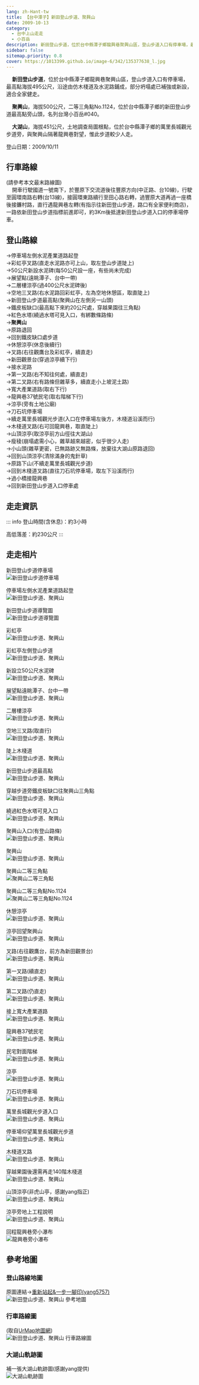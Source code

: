```yaml
---
lang: zh-Hant-tw
title: 【台中潭子】新田登山步道、聚興山
date: 2009-10-13
category: 
  - 台中上山走走
  - 小百岳
description: 新田登山步道，位於台中縣潭子鄉龍興巷聚興山區，登山步道入口有停車場，最高點海拔495公尺，沿途由仿木棧道及水泥路鋪成，部分坍塌處已補強或新設，適合全家健走。聚興山，海拔500公尺，位於台中縣潭子鄉的新田登山步道最高點旁山頭，名列台灣小百岳#040。大湖山，海拔451公尺，位於台中縣潭子鄉的萬里長城觀光步道旁，較少人走。
sidebar: false
sitemap.priority: 0.8
cover: https://1013399.github.io/image-6/342/135377638_l.jpg
---
```


    **新田登山步道**，位於台中縣潭子鄉龍興巷聚興山區，登山步道入口有停車場，最高點海拔495公尺，沿途由仿木棧道及水泥路鋪成，部分坍塌處已補強或新設，適合全家健走。  

    **聚興山**，海拔500公尺，二等三角點No.1124，位於台中縣潭子鄉的新田登山步道最高點旁山頭，名列台灣小百岳#040。  

<!-- more -->

    **大湖山**，海拔451公尺，土地調查局圖根點，位於台中縣潭子鄉的萬里長城觀光步道旁，與聚興山隔著龍興巷對望，惟此步道較少人走。

登山日期：2009/10/11

## 行車路線
(請參考本文最末路線圖)  
    開車行駛國道一號南下，於豐原下交流道後往豐原方向(中正路、台10線)，行駛至圓環南路右轉(台13線)，接圓環東路續行至田心路右轉，過豐原大道再過一座橋後接鐮村路，直行遇龍興巷左轉(有指示往新田登山步道，路口有全家便利商店)，一路依新田登山步道指標前進即可，約3Km後抵達新田登山步道入口的停車場停車。

## 登山路線
→停車場左側水泥產業道路起登  
→彩虹亭叉路(直走水泥路亦可上山，取左登山步道陡上)  
→50公尺新設水泥碑(每50公尺設一座，有些尚未完成)  
→展望點(遠眺潭子、台中一帶)  
→二層樓涼亭(過400公尺水泥碑後)  
→空地三叉路(右水泥路回彩虹亭，左為空地休憩區，取直陡上)  
→新田登山步道最高點(聚興山在左側另一山頭)  
→鐵皮板缺口(最高點下來約20公尺處，穿越果園往三角點)  
→紅色水塔(繞過水塔可見入口，有綁數條路條)  
→**聚興山**  
→原路退回  
→回到鐵皮缺口處步道  
→休憩涼亭(休息後續行)  
→叉路(右往觀鷹台及彩虹亭，續直走)  
→新田觀景台(穿過涼亭續下行)  
→接水泥路  
→第一叉路(右不知往何處，續直走)  
→第二叉路(右有路條但雜草多，續直走小上坡泥土路)  
→寬大產業道路(取右下行)  
→龍興巷37號民宅(取右階梯下行)  
→涼亭(旁有土地公廟)  
→刀石坑停車場  
→續走萬里長城觀光步道(入口在停車場左後方，木棧道沿溪而行)  
→木棧道叉路(右可回龍興巷，取直陡上)  
→山頂涼亭(取涼亭前方山徑往大湖山)  
→瘦稜(崩塌處需小心，雜草越來越密，似乎很少人走)  
→小山頭(雜草更密，已無路跡又無路條，放棄往大湖山原路退回)  
→回到山頂涼亭(清除滿身的鬼針草)  
→原路下山(不續走萬里長城觀光步道)  
→回到木棧道叉路(直往刀石坑停車場，取左下沿溪而行)  
→過小橋接龍興巷  
→回到新田登山步道入口停車處


## 走走資訊
::: info
登山時間(含休息)：約3小時

高低落差：約230公尺
:::

## 走走相片
新田登山步道停車場  
![新田登山步道停車場](https://1013399.github.io/image-6/342/135377459_l.jpg)

停車場左側水泥產業道路起登  
![新田登山步道、聚興山](https://1013399.github.io/image-6/342/135377461_l.jpg)

新田登山步道導覽圖  
![新田登山步道導覽圖](https://1013399.github.io/image-6/342/135377466_l.jpg)

彩虹亭  
![新田登山步道、聚興山](https://1013399.github.io/image-6/342/135377555_l.jpg)

彩虹亭左側登山步道  
![新田登山步道、聚興山](https://1013399.github.io/image-6/342/135377616_l.jpg)

新設立50公尺水泥碑  
![新田登山步道、聚興山](https://1013399.github.io/image-6/342/135377633_l.jpg)

展望點遠眺潭子、台中一帶  
![新田登山步道、聚興山](https://1013399.github.io/image-6/342/135377638_l.jpg)

二層樓涼亭  
![新田登山步道、聚興山](https://1013399.github.io/image-6/342/135377649_l.jpg)

空地三叉路(取直行)  
![新田登山步道、聚興山](https://1013399.github.io/image-6/342/135377658_l.jpg)

陡上木棧道  
![新田登山步道、聚興山](https://1013399.github.io/image-6/342/135377756_l.jpg)

新田登山步道最高點  
![新田登山步道、聚興山](https://1013399.github.io/image-6/342/135377762_l.jpg)

穿越步道旁鐵皮板缺口往聚興山三角點  
![新田登山步道、聚興山](https://1013399.github.io/image-6/342/135377767_l.jpg)

繞過紅色水塔可見入口  
![新田登山步道、聚興山](https://1013399.github.io/image-6/342/135377846_l.jpg)

聚興山入口(有登山路條)  
![新田登山步道、聚興山](https://1013399.github.io/image-6/342/135377854_l.jpg)

聚興山  
![新田登山步道、聚興山](https://1013399.github.io/image-6/342/135377873_l.jpg)

聚興山二等三角點  
![聚興山二等三角點](https://1013399.github.io/image-6/342/135377859_l.jpg)

聚興山二等三角點No.1124  
![聚興山二等三角點No.1124](https://1013399.github.io/image-6/342/135377869_l.jpg)

休憩涼亭  
![新田登山步道、聚興山](https://1013399.github.io/image-6/342/135377886_l.jpg)

涼亭回望聚興山  
![新田登山步道、聚興山](https://1013399.github.io/image-6/342/135377893_l.jpg)

叉路(右往觀鷹台，前方為新田觀景台)  
![新田登山步道、聚興山](https://1013399.github.io/image-6/342/135377901_l.jpg)

第一叉路(續直走)  
![新田登山步道、聚興山](https://1013399.github.io/image-6/342/135377911_l.jpg)

第二叉路(仍直走)  
![新田登山步道、聚興山](https://1013399.github.io/image-6/342/135377921_l.jpg)

接上寬大產業道路  
![新田登山步道、聚興山](https://1013399.github.io/image-6/342/135377935_l.jpg)

龍興巷37號民宅  
![新田登山步道、聚興山](https://1013399.github.io/image-6/342/135377957_l.jpg)

民宅對面階梯  
![新田登山步道、聚興山](https://1013399.github.io/image-6/342/135377971_l.jpg)

涼亭  
![新田登山步道、聚興山](https://1013399.github.io/image-6/342/135377983_l.jpg)

刀石坑停車場  
![新田登山步道、聚興山](https://1013399.github.io/image-6/342/135378066_l.jpg)

萬里長城觀光步道入口  
![新田登山步道、聚興山](https://1013399.github.io/image-6/342/135378145_l.jpg)

停車場仰望萬里長城觀光步道  
![新田登山步道、聚興山](https://1013399.github.io/image-6/342/135377992_l.jpg)

木棧道叉路  
![新田登山步道、聚興山](https://1013399.github.io/image-6/342/135378159_l.jpg)

穿越果園後還需再走140階木棧道  
![新田登山步道、聚興山](https://1013399.github.io/image-6/342/135378151_l.jpg)

山頂涼亭(非虎山亭，感謝yang指正)  
![新田登山步道、聚興山](https://1013399.github.io/image-6/342/135378152_l.jpg)

涼亭旁地上工程說明  
![新田登山步道、聚興山](https://1013399.github.io/image-6/342/135378155_l.jpg)

回程龍興巷旁小瀑布  
![龍興巷旁小瀑布](https://1013399.github.io/image-6/342/135377428_l.jpg)

## 參考地圖

### 登山路線地圖
原圖連結→[重新站起&一步一腳印(yang5757)](http://blog.xuite.net/yang5757/blog/19325354)  
![新田登山步道、聚興山 參考地圖](https://1013399.github.io/image-6/342/135379276_l.jpg)

### 行車路線圖
(取自[UrMap地圖網](http://www.urmap.com/))  
![新田登山步道、聚興山 行車路線圖](https://1013399.github.io/image-6/342/135378245_l.jpg)

### 大湖山軌跡圖
補一張大湖山軌跡圖(感謝yang提供)  
![大湖山軌跡圖](https://1013399.github.io/image-6/342/135549353_l.jpg)
